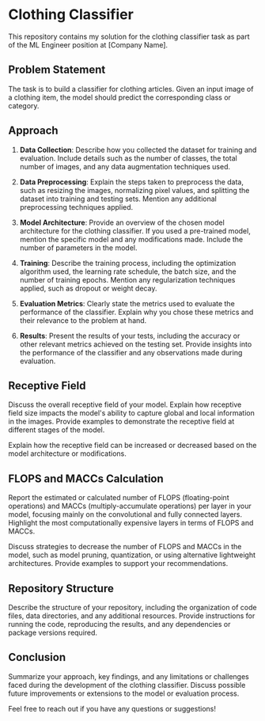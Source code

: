 # Clothing Classifier

This repository contains my solution for the clothing classifier task as part of the ML Engineer position at [Company Name].

## Problem Statement

The task is to build a classifier for clothing articles. Given an input image of a clothing item, the model should predict the corresponding class or category.

## Approach

1. **Data Collection**: Describe how you collected the dataset for training and evaluation. Include details such as the number of classes, the total number of images, and any data augmentation techniques used.

2. **Data Preprocessing**: Explain the steps taken to preprocess the data, such as resizing the images, normalizing pixel values, and splitting the dataset into training and testing sets. Mention any additional preprocessing techniques applied.

3. **Model Architecture**: Provide an overview of the chosen model architecture for the clothing classifier. If you used a pre-trained model, mention the specific model and any modifications made. Include the number of parameters in the model.

4. **Training**: Describe the training process, including the optimization algorithm used, the learning rate schedule, the batch size, and the number of training epochs. Mention any regularization techniques applied, such as dropout or weight decay.

5. **Evaluation Metrics**: Clearly state the metrics used to evaluate the performance of the classifier. Explain why you chose these metrics and their relevance to the problem at hand.

6. **Results**: Present the results of your tests, including the accuracy or other relevant metrics achieved on the testing set. Provide insights into the performance of the classifier and any observations made during evaluation.

## Receptive Field

Discuss the overall receptive field of your model. Explain how receptive field size impacts the model's ability to capture global and local information in the images. Provide examples to demonstrate the receptive field at different stages of the model.

Explain how the receptive field can be increased or decreased based on the model architecture or modifications.

## FLOPS and MACCs Calculation

Report the estimated or calculated number of FLOPS (floating-point operations) and MACCs (multiply-accumulate operations) per layer in your model, focusing mainly on the convolutional and fully connected layers. Highlight the most computationally expensive layers in terms of FLOPS and MACCs.

Discuss strategies to decrease the number of FLOPS and MACCs in the model, such as model pruning, quantization, or using alternative lightweight architectures. Provide examples to support your recommendations.

## Repository Structure

Describe the structure of your repository, including the organization of code files, data directories, and any additional resources. Provide instructions for running the code, reproducing the results, and any dependencies or package versions required.

## Conclusion

Summarize your approach, key findings, and any limitations or challenges faced during the development of the clothing classifier. Discuss possible future improvements or extensions to the model or evaluation process.

Feel free to reach out if you have any questions or suggestions!

